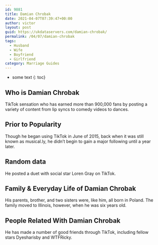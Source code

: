 ```yaml
---
id: 9881
title: Damian Chrobak
date: 2021-04-07T07:39:47+00:00
author: victor
layout: post
guid: https://ukdataservers.com/damian-chrobak/
permalink: /04/07/damian-chrobak
tags:
  - Husband
  - Wife
  - Boyfriend
  - Girlfriend
category: Marriage Guides
---
```


* some text
{: toc}


## Who is Damian Chrobak



TikTok sensation who has earned more than 900,000 fans by posting a variety of content from lip syncs to comedy videos to dances. 

                
                
                
## Prior to Popularity



Though he began using TikTok in June of 2015, back when it was still known as musical.ly, he didn&#8217;t begin to gain a major following until a year later. 

                
                
                
## Random data



He posted a duet with social star Loren Gray on TikTok. 

                
                
                
## Family & Everyday Life of Damian Chrobak



His parents, brother, and two sisters were, like him, all born in Poland. The family moved to Illinois, however, when he was six years old. 

                
                
                
## People Related With Damian Chrobak



He has made a number of good friends through TikTok, including fellow stars Dyesharisby and WTFRicky.  

                
              
            
          
          
          